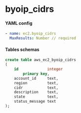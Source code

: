 # byoip\_cidrs

#### YAML config

```yaml
- name: ec2.byoip_cidrs
  MaxResults: Number // required
```

#### Tables schemas

```sql
create table aws_ec2_byoip_cidrs
(
    id             integer
        primary key,
    account_id     text,
    region         text,
    cidr           text,
    description    text,
    state          text,
    status_message text
);
```



